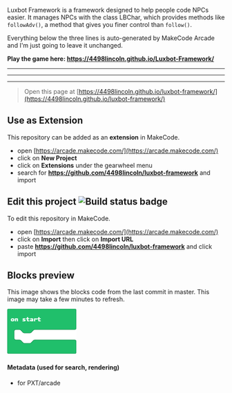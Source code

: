  
Luxbot Framework is a framework designed to help people code NPCs easier. It manages NPCs with the class LBChar, which provides methods like `followAdv()`, a method that gives you finer control than `follow()`.

Everything below the three lines is auto-generated by MakeCode Arcade and I'm just going to leave it unchanged.

**Play the game here: https://4498lincoln.github.io/Luxbot-Framework/**

---
---
---

> Open this page at [https://4498lincoln.github.io/luxbot-framework/](https://4498lincoln.github.io/luxbot-framework/)

## Use as Extension

This repository can be added as an **extension** in MakeCode.

* open [https://arcade.makecode.com/](https://arcade.makecode.com/)
* click on **New Project**
* click on **Extensions** under the gearwheel menu
* search for **https://github.com/4498lincoln/luxbot-framework** and import

## Edit this project ![Build status badge](https://github.com/4498lincoln/luxbot-framework/workflows/MakeCode/badge.svg)

To edit this repository in MakeCode.

* open [https://arcade.makecode.com/](https://arcade.makecode.com/)
* click on **Import** then click on **Import URL**
* paste **https://github.com/4498lincoln/luxbot-framework** and click import

## Blocks preview

This image shows the blocks code from the last commit in master.
This image may take a few minutes to refresh.

![A rendered view of the blocks](https://github.com/4498lincoln/luxbot-framework/raw/master/.github/makecode/blocks.png)

#### Metadata (used for search, rendering)

* for PXT/arcade
<script src="https://makecode.com/gh-pages-embed.js"></script><script>makeCodeRender("{{ site.makecode.home_url }}", "{{ site.github.owner_name }}/{{ site.github.repository_name }}");</script>
